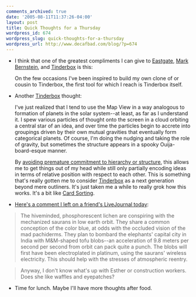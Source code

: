 ```yaml
---
comments_archived: true
date: '2005-08-11T11:37:26-04:00'
layout: post
title: Quick Thoughts for a Thursday
wordpress_id: 674
wordpress_slug: quick-thoughts-for-a-thursday
wordpress_url: http://www.decafbad.com/blog/?p=674
---
```

* I think that one of the greatest compliments I can give to [Eastgate][eastgate], [Mark Bernstein][mark], and [Tinderbox][tinderbox] is this:  

  On the few occasions I've been inspired to build my own clone of or cousin to Tinderbox, the first tool for which I reach is Tinderbox itself. 
  
* Another [Tinderbox][tinderbox] thought:

  I've just realized that I tend to use the Map View in a way analogous to formation of planets in the solar system--at least, as far as I understand it.  I spew various particles of thought onto the screen in a cloud orbiting a central star of an idea, and over time the particles begin to accrete into groupings driven by their own mutual gravities that eventually form categorical planets.  Of course, I'm doing the nudging and taking the role of gravity, but sometimes the structure appears in a spooky Ouija-board-esque manner.
  
  By [avoiding premature commitment to hierarchy or structure][sort], this allows me to get things out of my head while still only partially encoding ideas in terms of relative position with respect to each other.  This is something that's really gotten me to consider [Tinderbox][tinderbox] as a next generation beyond mere outliners.  It's just taken me a while to really grok how this works.  It's a bit like [Card Sorting][sorting].

* [Here's a comment I left on a friend's LiveJournal today][lj]:

> The hiveminded, phosphorescent lichen are conspiring with the mechanized saurans in low earth orbit. They share a common conception of the color blue, at odds with the occluded vision of the mad pachiderms. They plan to bombard the elephants' capital city in India with M&#38;M-shaped tofu blobs--an acceleration of 9.8 meters per second per second from orbit can pack quite a punch. The blobs will first have been electroplated in platinum, using the saurans' wireless electricity. This should help with the stresses of atmospheric reentry.

> Anyway, I don't know what's up with Esther or construction workers. Does she like waffles and eyepatches?

* Time for lunch.  Maybe I'll have more thoughts after food.

[lj]: http://www.livejournal.com/users/general_jinjur/391464.html?thread=2107176#t2107176
[sorting]: http://www.boxesandarrows.com/archives/card_sorting_a_definitive_guide.php
[eastgate]: http://www.eastgate.com
[mark]: http://www.markbernstein.org
[tinderbox]: http://www.eastgate.com/Tinderbox
[sort]: http://www.eastgate.com/Tinderbox/sorting.html
